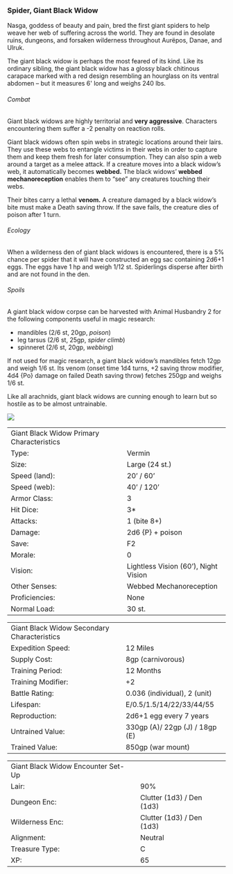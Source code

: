 ### Spider, Giant Black Widow

Nasga, goddess of beauty and pain, bred the first giant spiders to help weave her web of suffering across the world. They are found in desolate ruins, dungeons, and forsaken wilderness throughout Aurëpos, Danae, and Ulruk.

The giant black widow is perhaps the most feared of its kind. Like its ordinary sibling, the giant black widow has a glossy black chitinous carapace marked with a red design resembling an hourglass on its ventral abdomen – but it measures 6' long and weighs 240 lbs.

###### Combat

Giant black widows are highly territorial and **very aggressive**. Characters encountering them suffer a -2 penalty on reaction rolls.

Giant black widows often spin webs in strategic locations around their lairs. They use these webs to entangle victims in their webs in order to capture them and keep them fresh for later consumption. They can also spin a web around a target as a melee attack. If a creature moves into a black widow’s web, it automatically becomes **webbed.** The black widows’ **webbed mechanoreception** enables them to “see” any creatures touching their webs.

Their bites carry a lethal **venom.** A creature damaged by a black widow’s bite must make a Death saving throw. If the save fails, the creature dies of poison after 1 turn.

###### Ecology

When a wilderness den of giant black widows is encountered, there is a 5% chance per spider that it will have constructed an egg sac containing 2d6+1 eggs. The eggs have 1 hp and weigh 1/12 st. Spiderlings disperse after birth and are not found in the den.

###### Spoils

A giant black widow corpse can be harvested with Animal Husbandry 2 for the following components useful in magic research:

* mandibles (2/6 st, 20gp, *poison*)
* leg tarsus (2/6 st, 25gp, *spider climb*)
* spinneret (2/6 st, 20gp, *webbing*)

If not used for magic research, a giant black widow’s mandibles fetch 12gp and weigh 1/6 st. Its venom (onset time 1d4 turns, +2 saving throw modifier, 4d4 {Po} damage on failed Death saving throw) fetches 250gp and weighs 1/6 st.

Like all arachnids, giant black widows are cunning enough to learn but so hostile as to be almost untrainable.

![](data:image/png;base64...)

|  |  |
| --- | --- |
| Giant Black Widow Primary Characteristics | |
| Type: | Vermin |
| Size: | Large (24 st.) |
| Speed (land): | 20’ / 60’ |
| Speed (web): | 40’ / 120’ |
| Armor Class: | 3 |
| Hit Dice: | 3\* |
| Attacks: | 1 (bite 8+) |
| Damage: | 2d6 {P} + poison |
| Save: | F2 |
| Morale: | 0 |
| Vision: | Lightless Vision (60’), Night Vision |
| Other Senses: | Webbed Mechanoreception |
| Proficiencies: | None |
| Normal Load: | 30 st. |

|  |  |
| --- | --- |
| Giant Black Widow Secondary Characteristics | |
| Expedition Speed: | 12 Miles |
| Supply Cost: | 8gp (carnivorous) |
| Training Period: | 12 Months |
| Training Modifier: | +2 |
| Battle Rating: | 0.036 (individual), 2 (unit) |
| Lifespan: | E/0.5/1.5/14/22/33/44/55 |
| Reproduction: | 2d6+1 egg every 7 years |
| Untrained Value: | 330gp (A)/ 22gp (J) / 18gp (E) |
| Trained Value: | 850gp (war mount) |

|  |  |
| --- | --- |
| Giant Black Widow Encounter Set-Up | |
| Lair: | 90% |
| Dungeon Enc: | Clutter (1d3) / Den (1d3) |
| Wilderness Enc: | Clutter (1d3) / Den (1d3) |
| Alignment: | Neutral |
| Treasure Type: | C |
| XP: | 65 |
